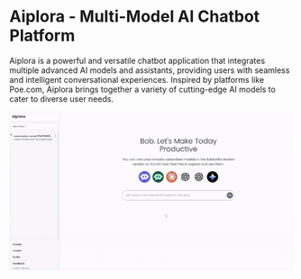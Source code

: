 # Aiplora - Multi-Model AI Chatbot Platform
Aiplora is a powerful and versatile chatbot application that integrates multiple advanced AI models and assistants, providing users with seamless and intelligent conversational experiences. Inspired by platforms like Poe.com, Aiplora brings together a variety of cutting-edge AI models to cater to diverse user needs.

<p align="center">
  <a href="" >
    <img src="https://github.com/Sahira100/Aiplora/blob/main/aiplora.gif" />
  </a>
</p>
